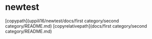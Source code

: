 # newtest

[copypath](uppili16/newtest/docs/first category/second category/README.md)
[copyrelativepath](docs/first category/second category/README.md)